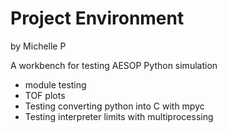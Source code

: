 # Project Environment
by Michelle P 

A workbench for testing AESOP Python simulation 
- module testing
- TOF plots
- Testing converting python into C with mpyc 
- Testing interpreter limits with multiprocessing

